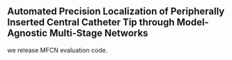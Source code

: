 ## Automated Precision Localization of Peripherally Inserted Central Catheter Tip through Model-Agnostic Multi-Stage Networks

we release MFCN evaluation code.
